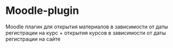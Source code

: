 Moodle-plugin
=
Moodle плагин для открытия материалов в зависимости от даты регистрации на курс + открытия курсов в зависимости от даты регистрации на сайте